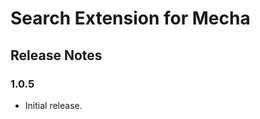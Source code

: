 Search Extension for Mecha
==========================

Release Notes
-------------

### 1.0.5

 - Initial release.
